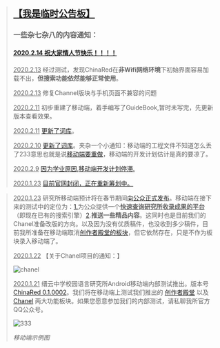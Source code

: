 > ## [【我是临时公告板】]()
>
> ### 一些杂七杂八的内容通知：
>
> #### [<u>2020.2.14</u>  祝大家情人节快乐！！！！]()
>
> <u>2020.2.13</u> 经过测试，发现ChinaRed在**非Wifi网络环境**下初始界面容易加载不出，**但搜索功能依然能够正常使用**。
>
> <u>2020.2.13</u> 修复Channel版块与手机页面不兼容的问题
>
> <u>2020.2.11</u> 初步重建了移动端，着手编写了GuideBook,暂时未写完，先更新版本查看效果。
>
> <u>2020.2.11</u> [更新了词库]()。
>
> <u>2020.2.10</u> [更新了词库]()。夹杂一个小通知：移动端的工程文件不知道怎么丢了233意思也就是说[移动端要重做]()，移动端的开发计划估计是真的要凉了。
>
> <u>2020.2.9</u> [因为学业原因,移动端开发计划停滞.]()
>
> <u>2020.1.23</u> [目前官网封闭，正在重新筹划中。]()

> <u>2020.1.23</u> 研究所移动端预计将在春节期间[向公众正式发布]()。移动端在接下来的测试中的定位为：[1.]()为公众提供一个<u>**快速查询研究所收录成果的平台**</u>（即现在已有的搜索引擎）[2]().**推送一些精品内容**。这同时也是目前我们的Chanel准备改版的方向。以及因为没有优质稿件，也没收到多少稿件，目前我所准备在移动端取消[创作者殿堂的板块]()，但它依然存在，只是不作为板块录入移动端了。
>
> <u>2020.1.22</u> 【关于Chanel项目的通知：】
>
> ![chanel](https://jzlanguageresearchinstitute.github.io/JZLanguageReIn/Base/pic/chanel.png)
>
> <u>2020.1.21</u> 缙云中学校园语言研究所Android移动端内部测试推出。版本号[ChinaRed 0.1.0002]()。我们将在移动端上测试我们推出的 [创作者殿堂]() 以及 [Chanel](l) 两大功能板块。如果您愿意参加我们的内部测试，请私聊我所官方QQ公众号。
>
> ![333](https://jzlanguageresearchinstitute.github.io/JZLanguageReIn/Base/pic/anzhuo.jpg)
>
> *移动端示例图*

## 